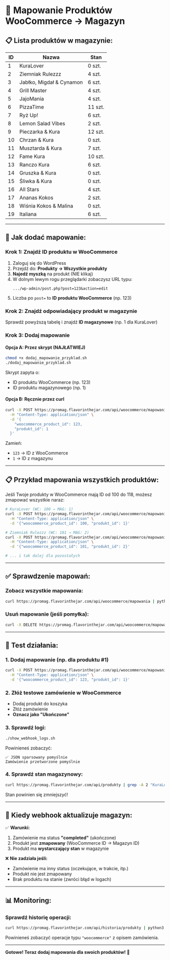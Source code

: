 # 🔗 Mapowanie Produktów WooCommerce → Magazyn

## 📋 Lista produktów w magazynie:

| ID | Nazwa | Stan |
|----|-------|------|
| 1 | KuraLover | 0 szt. |
| 2 | Ziemniak Rulezzz | 4 szt. |
| 3 | Jabłko, Migdał & Cynamon | 6 szt. |
| 4 | Grill Master | 4 szt. |
| 5 | JajoMania | 4 szt. |
| 6 | PizzaTime | 11 szt. |
| 7 | Ryż Up! | 6 szt. |
| 8 | Lemon Salad Vibes | 2 szt. |
| 9 | Pieczarka & Kura | 12 szt. |
| 10 | Chrzan & Kura | 0 szt. |
| 11 | Musztarda & Kura | 7 szt. |
| 12 | Fame Kura | 10 szt. |
| 13 | Ranczo Kura | 6 szt. |
| 14 | Gruszka & Kura | 0 szt. |
| 15 | Śliwka & Kura | 0 szt. |
| 16 | All Stars | 4 szt. |
| 17 | Ananas Kokos | 2 szt. |
| 18 | Wiśnia Kokos & Malina | 0 szt. |
| 19 | Italiana | 6 szt. |

---

## 🎯 Jak dodać mapowanie:

### Krok 1: Znajdź ID produktu w WooCommerce

1. Zaloguj się do WordPress
2. Przejdź do: **Produkty → Wszystkie produkty**
3. **Najedź myszką** na produkt (NIE klikaj)
4. W dolnym lewym rogu przeglądarki zobaczysz URL typu:
   ```
   .../wp-admin/post.php?post=123&action=edit
   ```
5. Liczba po `post=` to **ID produktu WooCommerce** (np. 123)

### Krok 2: Znajdź odpowiadający produkt w magazynie

Sprawdź powyższą tabelę i znajdź **ID magazynowe** (np. 1 dla KuraLover)

### Krok 3: Dodaj mapowanie

#### Opcja A: Przez skrypt (NAJŁATWIEJ)

```bash
chmod +x dodaj_mapowanie_przyklad.sh
./dodaj_mapowanie_przyklad.sh
```

Skrypt zapyta o:
- ID produktu WooCommerce (np. 123)
- ID produktu magazynowego (np. 1)

#### Opcja B: Ręcznie przez curl

```bash
curl -X POST https://promag.flavorinthejar.com/api/woocommerce/mapowania \
  -H "Content-Type: application/json" \
  -d '{
    "woocommerce_product_id": 123,
    "produkt_id": 1
  }'
```

Zamień:
- `123` → ID z WooCommerce
- `1` → ID z magazynu

---

## 📋 Przykład mapowania wszystkich produktów:

Jeśli Twoje produkty w WooCommerce mają ID od 100 do 118, możesz zmapować wszystkie naraz:

```bash
# KuraLover (WC: 100 → MAG: 1)
curl -X POST https://promag.flavorinthejar.com/api/woocommerce/mapowania \
  -H "Content-Type: application/json" \
  -d '{"woocommerce_product_id": 100, "produkt_id": 1}'

# Ziemniak Rulezzz (WC: 101 → MAG: 2)
curl -X POST https://promag.flavorinthejar.com/api/woocommerce/mapowania \
  -H "Content-Type: application/json" \
  -d '{"woocommerce_product_id": 101, "produkt_id": 2}'

# ... i tak dalej dla pozostałych
```

---

## ✅ Sprawdzenie mapowań:

### Zobacz wszystkie mapowania:
```bash
curl https://promag.flavorinthejar.com/api/woocommerce/mapowania | python3 -m json.tool
```

### Usuń mapowanie (jeśli pomyłka):
```bash
curl -X DELETE https://promag.flavorinthejar.com/api/woocommerce/mapowania/ID_MAPOWANIA
```

---

## 🧪 Test działania:

### 1. Dodaj mapowanie (np. dla produktu #1)
```bash
curl -X POST https://promag.flavorinthejar.com/api/woocommerce/mapowania \
  -H "Content-Type: application/json" \
  -d '{"woocommerce_product_id": 123, "produkt_id": 1}'
```

### 2. Złóż testowe zamówienie w WooCommerce
- Dodaj produkt do koszyka
- Złóż zamówienie
- **Oznacz jako "Ukończone"**

### 3. Sprawdź logi:
```bash
./show_webhook_logs.sh
```

Powinieneś zobaczyć:
```
✅ JSON sparsowany pomyślnie
Zamówienie przetworzone pomyślnie
```

### 4. Sprawdź stan magazynowy:
```bash
curl https://promag.flavorinthejar.com/api/produkty | grep -A 2 "KuraLover"
```

Stan powinien się zmniejszyć!

---

## 🎯 Kiedy webhook aktualizuje magazyn:

✅ **Warunki:**
1. Zamówienie ma status **"completed"** (ukończone)
2. Produkt jest **zmapowany** (WooCommerce ID → Magazyn ID)
3. Produkt ma **wystarczający stan** w magazynie

❌ **Nie zadziała jeśli:**
- Zamówienie ma inny status (oczekujące, w trakcie, itp.)
- Produkt nie jest zmapowany
- Brak produktu na stanie (zwróci błąd w logach)

---

## 📊 Monitoring:

### Sprawdź historię operacji:
```bash
curl https://promag.flavorinthejar.com/api/historia/produkty | python3 -m json.tool | head -50
```

Powinieneś zobaczyć operacje typu `"woocommerce"` z opisem zamówienia.

---

**Gotowe! Teraz dodaj mapowania dla swoich produktów!** 🚀

